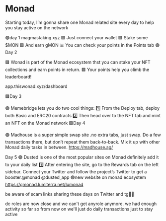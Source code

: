 # Monad
Starting today, I’m gonna share one Monad related site every day to help you stay active on the network

🟣day 1
magmastaking.xyz
🟪 Just connect your wallet
🟪 Stake some $MON
🟪 And earn gMON
📊 You can check your points in the Points tab
🟣Day 2

🟪 Wonad is part of the Monad ecosystem thst  you can stake your NFT collections and earn points in return.
🟪 Your points help you climb the leaderboard!

app.thiswonad.xyz/dashboard

🟪Day 3

🟣 Memebridge lets you do two cool things:
1️⃣ From the Deploy tab, deploy both Basic and ERC20 contracts
2️⃣ Then head over to the NFT tab and mint an NFT on the Monad network
🟪Day 4

🟣 Madhouse is a super simple swap site .no extra tabs, just swap.
Do a few transactions there, but don’t repeat them back-to-back. Mix it up with other Monad daily tasks in between.
https://madhouse.ag/

Day 5
🟣 Dusted is one of the most popular sites on Monad definitely add it to your daily list
1️⃣ After entering the site, go to the Rewards tab on the left sidebar. Connect your Twitter and follow the project’s Twitter to get a booster.@monad @dusted_app
🟣new website on monad ecosystem 
https://gmonad.lumiterra.net/lumonad

be aware of scam links sharing these days on Twitter and tg🤌🏻

dc roles are now close and we can't get anyrole anymore.
we had enough activity so far so from now on we'll just do daily transactions just to stay active
